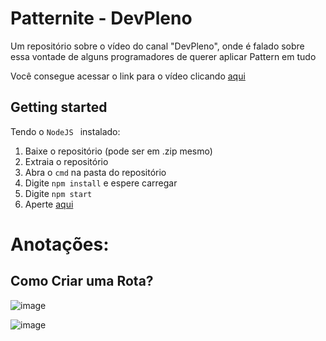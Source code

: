 # Patternite - DevPleno
Um repositório sobre o vídeo do canal "DevPleno", onde é falado sobre essa vontade de alguns programadores de querer aplicar Pattern em tudo

Você consegue acessar o link para o vídeo clicando [aqui](https://www.youtube.com/watch?v=v0c_02nrMZI)

## Getting started
Tendo o `NodeJS ` instalado:
1. Baixe o repositório (pode ser em .zip mesmo)
2. Extraia o repositório
3. Abra o `cmd` na pasta do repositório
4. Digite `npm install` e espere carregar
5. Digite `npm start`
6. Aperte [aqui](http://localhost:3000)

# Anotações:
## Como Criar uma Rota?
![image](https://user-images.githubusercontent.com/60768847/77560325-1422cd00-6e9c-11ea-915c-241323ceaa6d.png)

![image](https://user-images.githubusercontent.com/60768847/77560375-2866ca00-6e9c-11ea-8b80-d1e72625bdba.png)
